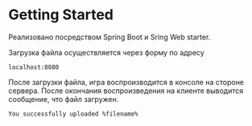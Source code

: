 # Getting Started


Реализовано посредством Spring Boot и Sring Web starter.

Загрузка файла осуществляется через форму по адресу

    localhost:8080

После загрузки файла, игра воспроизводится в консоле на стороне сервера. После окончания воспроизведения на клиенте
выводится сообщение, что файл загружен.

    You successfully uploaded %filename%
